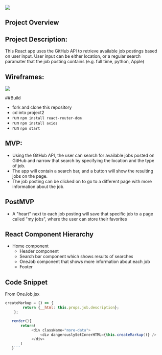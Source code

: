 ![](https://media.giphy.com/media/lf7YrlVZ1PicU/giphy.gif)

## Project Overview


## Project Description:
This React app uses the GitHub API to retrieve available job postings based on user input. User input can be either location, or a regular search paramater that the job posting contains (e.g. full time, python, Apple)

## Wireframes:
![](https://i.imgur.com/fp2bzMP.png)

##Build
- fork and clone this repository
- cd into project2 
- run ```npm install react-router-dom```
- run ```npm install axios```
- run ```npm start```

## MVP:
- Using the GitHub API, the user can search for available jobs posted on GitHub and narrow that search by specifying the location and the type of job.
- The app will contain a search bar, and a button will show the resulting jobs on the page.
- The job posting can be clicked on to go to a different page with more information about the job.

## PostMVP 
- A "heart" next to each job posting will save that specific job to a page called "my jobs", where the user can store their favorites 

## React Component Hierarchy
- Home component 
    - Header component
    - Search bar component which shows results of searches
    - OneJob component that shows more information about each job
    - Footer 

## Code Snippet
From OneJob.jsx

```js 
createMarkup = () => { 
        return {__html: this.props.job.description}; 
    };

   render(){
       return(
            <div className="more-data">
                <div dangerouslySetInnerHTML={this.createMarkup()} />
            </div>
       )
   }```

